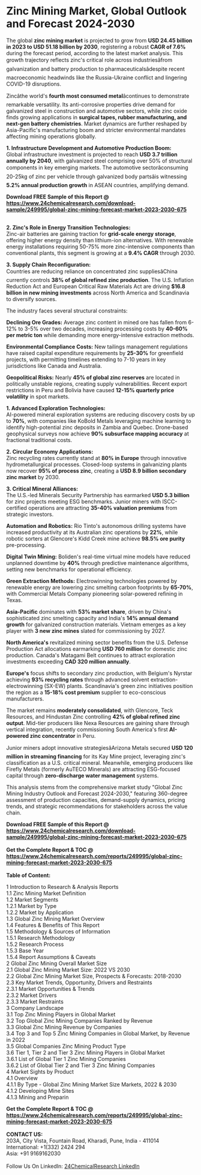 <h1>Zinc Mining Market, Global Outlook and Forecast 2024-2030</h1><p>The global <strong>zinc mining market</strong> is projected to grow from <strong>USD 24.45 billion in 2023 to USD 51.18 billion by 2030</strong>, registering a robust <strong>CAGR of 7.6%</strong> during the forecast period, according to the latest market analysis. This growth trajectory reflects zinc's critical role across industriesâfrom galvanization and battery production to pharmaceuticalsâdespite recent macroeconomic headwinds like the Russia-Ukraine conflict and lingering COVID-19 disruptions.</p><p>Zincâthe world's <strong>fourth most consumed metal</strong>âcontinues to demonstrate remarkable versatility. Its anti-corrosive properties drive demand for galvanized steel in construction and automotive sectors, while zinc oxide finds growing applications in <strong>surgical tapes, rubber manufacturing, and next-gen battery chemistries</strong>. Market dynamics are further reshaped by Asia-Pacific's manufacturing boom and stricter environmental mandates affecting mining operations globally.</p><p><strong>1. Infrastructure Development and Automotive Production Boom:</strong><br>
Global infrastructure investment is projected to reach <strong>USD 3.7 trillion annually by 2040</strong>, with galvanized steel comprising over 50% of structural components in key emerging markets. The automotive sectorâconsuming 20-25kg of zinc per vehicle through galvanized body partsâis witnessing <strong>5.2% annual production growth</strong> in ASEAN countries, amplifying demand.</p><div><b>Download FREE Sample of this Report @ 
            <a href="https://www.24chemicalresearch.com/download-sample/249995/global-zinc-mining-forecast-market-2023-2030-675">
            https://www.24chemicalresearch.com/download-sample/249995/global-zinc-mining-forecast-market-2023-2030-675</a></b></div><br><p><strong>2. Zinc's Role in Energy Transition Technologies:</strong><br>
Zinc-air batteries are gaining traction for <strong>grid-scale energy storage</strong>, offering higher energy density than lithium-ion alternatives. With renewable energy installations requiring 50-75% more zinc-intensive components than conventional plants, this segment is growing at a <strong>9.4% CAGR</strong> through 2030.</p><p><strong>3. Supply Chain Reconfiguration:</strong><br>
Countries are reducing reliance on concentrated zinc suppliesâChina currently controls <strong>38% of global refined zinc production</strong>. The U.S. Inflation Reduction Act and European Critical Raw Materials Act are driving <strong>$16.8 billion in new mining investments</strong> across North America and Scandinavia to diversify sources.</p><p>The industry faces several structural constraints:</p><p><strong>Declining Ore Grades:</strong> Average zinc content in mined ore has fallen from 6-12% to 3-5% over two decades, increasing processing costs by <strong>40-60% per metric ton</strong> while demanding more energy-intensive extraction methods.</p><p><strong>Environmental Compliance Costs:</strong> New tailings management regulations have raised capital expenditure requirements by <strong>25-30%</strong> for greenfield projects, with permitting timelines extending to 7-10 years in key jurisdictions like Canada and Australia.</p><p><strong>Geopolitical Risks:</strong> Nearly <strong>45% of global zinc reserves</strong> are located in politically unstable regions, creating supply vulnerabilities. Recent export restrictions in Peru and Bolivia have caused <strong>12-15% quarterly price volatility</strong> in spot markets.</p><p><strong>1. Advanced Exploration Technologies:</strong><br>
AI-powered mineral exploration systems are reducing discovery costs by up to <strong>70%</strong>, with companies like KoBold Metals leveraging machine learning to identify high-potential zinc deposits in Zambia and Quebec. Drone-based geophysical surveys now achieve <strong>90% subsurface mapping accuracy</strong> at fractional traditional costs.</p><p><strong>2. Circular Economy Applications:</strong><br>
Zinc recycling rates currently stand at <strong>80% in Europe</strong> through innovative hydrometallurgical processes. Closed-loop systems in galvanizing plants now recover <strong>95% of process zinc</strong>, creating a <strong>USD 8.9 billion secondary zinc market</strong> by 2030.</p><p><strong>3. Critical Mineral Alliances:</strong><br>
The U.S.-led Minerals Security Partnership has earmarked <strong>USD 5.3 billion</strong> for zinc projects meeting ESG benchmarks. Junior miners with ISCC-certified operations are attracting <strong>35-40% valuation premiums</strong> from strategic investors.</p><p><strong>Automation and Robotics:</strong> Rio Tinto's autonomous drilling systems have increased productivity at its Australian zinc operations by <strong>22%</strong>, while robotic sorters at Glencore's Kidd Creek mine achieve <strong>98.5% ore purity</strong> pre-processing.</p><p><strong>Digital Twin Mining:</strong> Boliden's real-time virtual mine models have reduced unplanned downtime by <strong>40%</strong> through predictive maintenance algorithms, setting new benchmarks for operational efficiency.</p><p><strong>Green Extraction Methods:</strong> Electrowinning technologies powered by renewable energy are lowering zinc smelting carbon footprints by <strong>65-70%</strong>, with Commercial Metals Company pioneering solar-powered refining in Texas.</p><p><strong>Asia-Pacific</strong> dominates with <strong>53% market share</strong>, driven by China's sophisticated zinc smelting capacity and India's <strong>14% annual demand growth</strong> for galvanized construction materials. Vietnam emerges as a key player with <strong>3 new zinc mines</strong> slated for commissioning by 2027.</p><p><strong>North America's</strong> revitalized mining sector benefits from the U.S. Defense Production Act allocations earmarking <strong>USD 760 million</strong> for domestic zinc production. Canada's Matagami Belt continues to attract exploration investments exceeding <strong>CAD 320 million annually</strong>.</p><p><strong>Europe's</strong> focus shifts to secondary zinc production, with Belgium's Nyrstar achieving <strong>93% recycling rates</strong> through advanced solvent extraction-electrowinning (SX-EW) plants. Scandinavia's green zinc initiatives position the region as a <strong>15-18% cost premium</strong> supplier to eco-conscious manufacturers.</p><p>The market remains <strong>moderately consolidated</strong>, with Glencore, Teck Resources, and Hindustan Zinc controlling <strong>42% of global refined zinc output</strong>. Mid-tier producers like Nexa Resources are gaining share through vertical integration, recently commissioning South America's first <strong>AI-powered zinc concentrator</strong> in Peru.</p><p>Junior miners adopt innovative strategiesâArizona Metals secured <strong>USD 120 million in streaming financing</strong> for its Kay Mine project, leveraging zinc's classification as a U.S. critical mineral. Meanwhile, emerging producers like Firefly Metals (formerly AuTECO Minerals) are attracting ESG-focused capital through <strong>zero-discharge water management</strong> systems.</p><p>This analysis stems from the comprehensive market study "Global Zinc Mining Industry Outlook and Forecast 2024-2030," featuring 360-degree assessment of production capacities, demand-supply dynamics, pricing trends, and strategic recommendations for stakeholders across the value chain.</p><div><b>Download FREE Sample of this Report @ 
            <a href="https://www.24chemicalresearch.com/download-sample/249995/global-zinc-mining-forecast-market-2023-2030-675">
            https://www.24chemicalresearch.com/download-sample/249995/global-zinc-mining-forecast-market-2023-2030-675</a></b></div><br><div><b>Get the Complete Report & TOC @ 
            <a href="https://www.24chemicalresearch.com/reports/249995/global-zinc-mining-forecast-market-2023-2030-675">
            https://www.24chemicalresearch.com/reports/249995/global-zinc-mining-forecast-market-2023-2030-675</a></b></div><br>
            <b>Table of Content:</b><p>1 Introduction to Research & Analysis Reports<br />
    1.1 Zinc Mining Market Definition<br />
    1.2 Market Segments<br />
        1.2.1 Market by Type<br />
        1.2.2 Market by Application<br />
    1.3 Global Zinc Mining Market Overview<br />
    1.4 Features & Benefits of This Report<br />
    1.5 Methodology & Sources of Information<br />
        1.5.1 Research Methodology<br />
        1.5.2 Research Process<br />
        1.5.3 Base Year<br />
        1.5.4 Report Assumptions & Caveats<br />
2 Global Zinc Mining Overall Market Size<br />
    2.1 Global Zinc Mining Market Size: 2022 VS 2030<br />
    2.2 Global Zinc Mining Market Size, Prospects & Forecasts: 2018-2030<br />
    2.3 Key Market Trends, Opportunity, Drivers and Restraints<br />
        2.3.1 Market Opportunities & Trends<br />
        2.3.2 Market Drivers<br />
        2.3.3 Market Restraints<br />
3 Company Landscape<br />
    3.1 Top Zinc Mining Players in Global Market<br />
    3.2 Top Global Zinc Mining Companies Ranked by Revenue<br />
    3.3 Global Zinc Mining Revenue by Companies<br />
    3.4 Top 3 and Top 5 Zinc Mining Companies in Global Market, by Revenue in 2022<br />
    3.5 Global Companies Zinc Mining Product Type<br />
    3.6 Tier 1, Tier 2 and Tier 3 Zinc Mining Players in Global Market<br />
        3.6.1 List of Global Tier 1 Zinc Mining Companies<br />
        3.6.2 List of Global Tier 2 and Tier 3 Zinc Mining Companies<br />
4 Market Sights by Product<br />
    4.1 Overview<br />
        4.1.1 By Type - Global Zinc Mining Market Size Markets, 2022 & 2030<br />
        4.1.2 Developing Mine Sites<br />
        4.1.3 Mining and Preparin</p><div><b>Get the Complete Report & TOC @ 
            <a href="https://www.24chemicalresearch.com/reports/249995/global-zinc-mining-forecast-market-2023-2030-675">
            https://www.24chemicalresearch.com/reports/249995/global-zinc-mining-forecast-market-2023-2030-675</a></b></div><br><b>CONTACT US:</b><br>
            203A, City Vista, Fountain Road, Kharadi, Pune, India - 411014<br>
            International: +1(332) 2424 294<br>
            Asia: +91 9169162030 <br><br>
            Follow Us On LinkedIn: <a href="https://www.linkedin.com/company/24chemicalresearch/">24ChemicalResearch LinkedIn</a>